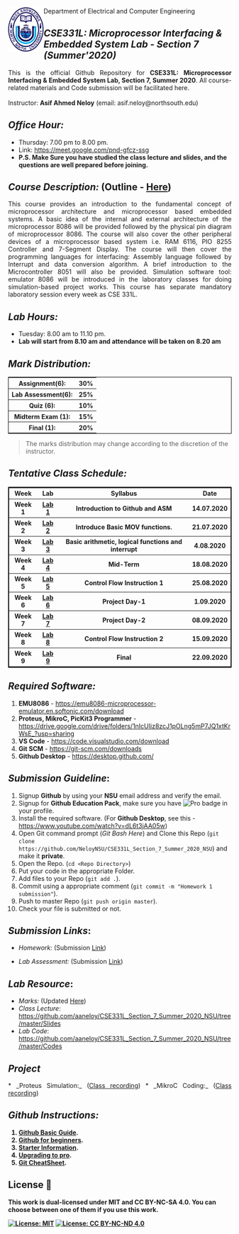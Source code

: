 <html>
  
<img align="left" width="80" height="100" src="https://github.com/NeloyNSU/CSE482_Summer-19_Section7/blob/master/image/nsulogo.png">
Department of Electrical and Computer Engineering


## _CSE331L: Microprocessor Interfacing & Embedded System Lab - Section 7 (Summer'2020)_ 

<p align="justify">
This is the official Github Repository for <b>CSE331L: Microprocessor Interfacing & Embedded System Lab, Section 7, Summer 2020</b>. All course-related materials and Code submission will be facilitated here.</br> </br> 
Instructor: <strong>Asif Ahmed Neloy</strong> (email: asif.neloy@northsouth.edu)

## _Office Hour:_
* Thursday: 7.00 pm to 8.00 pm.
* Link: https://meet.google.com/pnd-gfcz-ssg
* **P.S. Make Sure you have studied the class lecture and slides, and the questions are well prepared before joining.**
</p>

## _Course Description:_ (Outline - <a href="https://github.com/NeloyNSU/CSE331L_Section_7_Summer_2020_NSU/blob/master/Materials/CSE331L_Course_Outline_Summer_2020_Section_7.pdf">Here</a>)
<p align="justify">
This course provides an introduction to the fundamental concept of microprocessor architecture and microprocessor based embedded systems. A basic idea of the internal and external architecture of the microprocessor 8086 will be provided followed by the physical pin diagram of microprocessor 8086. The course will also cover the other peripheral devices of a microprocessor based system i.e. RAM 6116, PIO 8255 Controller and 7-Segment Display. The course will then cover the programming languages for interfacing: Assembly language followed by Interrupt and data conversion algorithm. A brief introduction to the Microcontroller 8051 will also be provided. Simulation software tool: emulator 8086 will be introduced in the laboratory classes for doing simulation-based project works. This course has separate mandatory laboratory session every week as CSE 331L.
</p>

## _Lab Hours:_
* Tuesday: 8.00 am to 11.10 pm.
* **Lab will start from 8.10 am and attendance will be taken on 8.20 am**

## _Mark Distribution:_
<p align="central">
<table style="border:1px solid black;margin-left:auto;margin-right:auto;">
  <tr>
    <th>Assignment(6):</th>
    <th>30%</th> 
  </tr>
  <tr>
    <th>Lab Assessment(6):</th>
    <th>25%</th>
  <tr>
    <th>Quiz (6):</th>
    <th>10%</th> 
  </tr>
    <tr>
    <th>Midterm Exam (1):</th>
    <th>15%</th>
  </tr> 
   </tr>
    <tr>
    <th>Final (1):</th>
    <th>20%</th>
  </tr>  
</table>
</p>

> The marks distribution may change according to the discretion of the instructor.

## _Tentative Class Schedule:_
<p align="central">
<table style="border:2px solid black;margin-left:auto;margin-right:auto;">
  <tr>
    <th>Week</th>
    <th>Lab</th> 
    <th>Syllabus</th>
    <th>Date</th>
  </tr>
  <tr>
    <th>Week 1</th>
    <th><a href="https://github.com/NeloyNSU/CSE331L_Section_7_Summer_2020_NSU/tree/master/Slides/Lab_1">Lab 1</a></th> 
    <th>Introduction to Github and ASM</th>
    <th>14.07.2020</th>
  </tr>
  <tr>
    <th>Week 2</th>
    <th><a href="https://github.com/NeloyNSU/CSE331L_Section_7_Summer_2020_NSU/tree/master/Slides/Lab_2">Lab 2</a></th> 
    <th>Introduce Basic MOV functions. </th>
    <th>21.07.2020</th>
  </tr>
  <tr>
    <th>Week 3</th>
    <th><a href="https://github.com/NeloyNSU/CSE331L_Section_7_Summer_2020_NSU/tree/master/Slides/Lab_3">Lab 3</a></th> 
    <th>Basic arithmetic, logical functions and interrupt</th>
    <th>4.08.2020</th>
  </tr>
  <tr>
    <th>Week 4</th>
    <th><a href="">Lab 4</a></th> 
    <th>Mid-Term</th>
    <th>18.08.2020</th>
  </tr>
  <tr>
    <th>Week 5</th>
    <th><a href="https://github.com/aaneloy/CSE331L_Section_7_Summer_2020_NSU/blob/master/Slides/Lab_5/CSE331L_5.pdf">Lab 5</a></th> 
    <th>Control Flow Instruction 1</th>
    <th>25.08.2020</th>
  </tr>
  <tr>
    <th>Week 6</th>
    <th><a href="">Lab 6</a></th> 
    <th>Project Day-1</th>
    <th>1.09.2020</th>
  </tr>
  <tr>
    <th>Week 7</th>
    <th><a href="">Lab 7</a></th> 
    <th>Project Day-2</th>
    <th>08.09.2020</th>
  </tr>
  <tr>
    <th>Week 8</th>
    <th><a href="">Lab 8</a></th> 
    <th>Control Flow Instruction 2</th>
    <th>15.09.2020</th>
  </tr>
  <tr>
    <th>Week 9</th>
    <th><a href="">Lab 9</a></th> 
    <th>Final</th>
    <th>22.09.2020</th>
  </tr>
</table>
</p>

## _Required Software:_

1. **EMU8086** - https://emu8086-microprocessor-emulator.en.softonic.com/download
2. **Proteus, MikroC, PicKit3 Programmer** - https://drive.google.com/drive/folders/1nIcUIjz8zcJ1pOLng5mP7JQ1xtKrWsE_?usp=sharing
3. **VS Code** - https://code.visualstudio.com/download
4. **Git SCM** - https://git-scm.com/downloads
5. **Github Desktop** - https://desktop.github.com/


## _Submission Guideline_:
<p align="central">

1. Signup **Github** by using your **NSU** email address and verify the email.
2. Signup for **Github Education Pack**, make sure you have ![Pro](https://webapps.stackexchange.com/questions/123808/github-whats-this-pro-tag-on-my-profile) badge in your profile.  
3. Install the required software. (For **Github Desktop**, see this - https://www.youtube.com/watch?v=dL6t3jAA05w)
4. Open Git command prompt (*Git Bash Here*) and Clone this Repo (```git clone https://github.com/NeloyNSU/CSE331L_Section_7_Summer_2020_NSU```) and make it **private**.
5. Open the Repo. (```cd <Repo Directory>```)
6. Put your code in the appropriate Folder.
7. Add files to your Repo (```git add .```).
8. Commit using a appropriate comment (```git commit -m "Homework 1 submission"```).
9. Push to master Repo (```git push origin master```).
10. Check your file is submitted or not.

</p>

## _Submission Links_:

* _Homework:_ (Submission <a href="https://github.com/NeloyNSU/CSE331L_Section_7_Summer_2020_NSU/tree/master/Homework%20Submission/Homework%201">Link</a>)

* _Lab Assessment:_ (Submission <a href="https://github.com/NeloyNSU/CSE331L_Section_7_Summer_2020_NSU/tree/master/Lab%20Asssessment%20Submission/Lab%20Assessment%201">Link</a>)

## _Lab Resource_:

* _Marks:_ (Updated <a href="https://github.com/aaneloy/CSE331L_Section_7_Summer_2020_NSU/blob/master/Marks/CSE331L_Section_7_Marks.pdf">Here</a>)
* _Class Lecture_: https://github.com/aaneloy/CSE331L_Section_7_Summer_2020_NSU/tree/master/Slides
* _Lab Code_: https://github.com/aaneloy/CSE331L_Section_7_Summer_2020_NSU/tree/master/Codes

## _Project_ 
<p align="justify">
* _Proteus Simulation:_ (<a href="https://drive.google.com/file/d/1bNFjYQLZiGAtlPBC_9fmlSWjQGc8MFOs/view">Class recording</a>)
* _MikroC Coding:_ (<a href="https://drive.google.com/file/d/1tHtor7d5fYu7o-vdrzQT3sCoDRX8Nv1l/view">Class recording</a>)
</p>

## _Github Instructions:_
<p align="justify">
<b>
  <ol> 
   <li> <a href="https://guides.github.com/">Github Basic Guide</a>. </i>
  <li> <a href="https://product.hubspot.com/blog/git-and-github-tutorial-for-beginners">Github for beginners</a>. </i>
  <li> <a href="https://towardsdatascience.com/getting-started-with-git-and-github-6fcd0f2d4ac6"> Starter Information</a>.</li>
  <li> <a href="https://education.github.com/pack"> Upgrading to pro</a>.</li>
  <li> <a href="https://gist.github.com/hofmannsven/6814451"> Git CheatSheet</a>.</li>
 </ol> 
</p>


</html>

## License 📄
This work is dual-licensed under MIT and CC BY-NC-SA 4.0. You can choose between one of them if you use this work.

[![License: MIT](https://img.shields.io/badge/License-MIT-yellow.svg)](https://opensource.org/licenses/MIT) [![License: CC BY-NC-ND 4.0](https://img.shields.io/badge/License-CC%20BY--NC--ND%204.0-lightgrey.svg)](https://creativecommons.org/licenses/by-nc-nd/4.0/)
